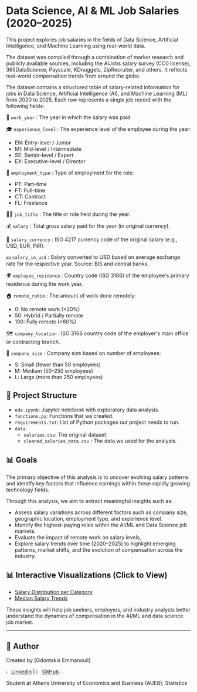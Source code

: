 # Data Science, AI & ML Job Salaries (2020–2025)

This project explores job salaries in the fields of Data Science, Artificial Intelligence, and Machine Learning using real-world data.

The dataset was compiled through a combination of market research and publicly available sources, including the AIJobs salary survey (CC0 license), 365DataScience, Payscale, KDnuggets, ZipRecruiter, and others. It reflects real-world compensation trends from around the globe. 

The dataset contains a structured table of salary-related information for jobs in Data Science, Artificial Intelligence (AI), and Machine Learning (ML) from 2020 to 2025. Each row represents a single job record with the following fields:

📅 `work_year` :
 The year in which the salary was paid.

🎓 `experience_level` :
 The experience level of the employee during the year:
- EN: Entry-level / Junior
- MI: Mid-level / Intermediate
- SE: Senior-level / Expert
- EX: Executive-level / Director

💼 `employment_type` :
 Type of employment for the role:
- PT: Part-time  
- FT: Full-time  
- CT: Contract  
- FL: Freelance  

🧑‍💻 `job_title` :
 The title or role held during the year.

💰 `salary` :
 Total gross salary paid for the year (in original currency).

💱 `salary_currency` :
 ISO 4217 currency code of the original salary (e.g., USD, EUR, INR).

💵 `salary_in_usd` :
 Salary converted to USD based on average exchange rate for the respective year. Source: BIS and central banks.

🌍 `employee_residence` :
 Country code (ISO 3166) of the employee's primary residence during the work year.

🏠 `remote_ratio` :
 The amount of work done remotely:
- 0: No remote work (<20%)
- 50: Hybrid / Partially remote
- 100: Fully remote (>80%)

🗺️ `company_location` :
 ISO 3166 country code of the employer's main office or contracting branch.

🏢 `company_size` :
 Company size based on number of employees:
- S: Small (fewer than 50 employees)
- M: Medium (50–250 employees)
- L: Large (more than 250 employees)

## 📂 Project Structure
- `eda.ipynb`: Jupyter notebook with exploratory data analysis.
- `functions.py`: Functions that we created.
- `requirements.txt`: List of Python packages our project needs to run.
- `data`:
  - `salaries.csv`: The original dataset.
  - `cleaned_salaries_data.csv` : The data we used for the analysis.

## 📊 Goals
The primary objective of this analysis is to uncover evolving salary patterns and identify key factors that influence earnings within these rapidly growing technology fields.

Through this analysis, we aim to extract meaningful insights such as:
- Assess salary variations across different factors such as company size, geographic location, employment type, and experience level.
- Identify the highest-paying roles within the AI/ML and Data Science job markets.
- Evaluate the impact of remote work on salary levels,
- Explore salary trends over time (2020–2025) to highlight emerging patterns, market shifts, and the evolution of compensation across the industry.

## 📊 Interactive Visualizations (Click to View)

* [Salary Distribution per Category](https://gdontakisemmanouil.github.io/Data-Science-AI-ML-Job-Salaries-2020-2025/Data-Science-AI-ML-Job-Salaries-2020-2025/plots/Salary_distribution_per_categorical.html)
* [Median Salary Trends](https://gdontakisemmanouil.github.io/Data-Science-AI-ML-Job-Salaries-2020-2025/Data-Science-AI-ML-Job-Salaries-2020-2025/plots/Median_salary_trends_per_job_title.html)


These insights will help job seekers, employers, and industry analysts better understand the dynamics of compensation in the AI/ML and data science job market.




---
## 🧠 Author
Created by [Gdontakis Emmanouil] 

<img width="10" height="10" alt="image" src="https://github.com/user-attachments/assets/629cee0b-55c0-4c44-8abb-ac62fe5d296e" /> [LinkedIn](https://linkedin.com/in/gdodakis-emmanouil)  | <img width="12" height="12" alt="image" src="https://github.com/user-attachments/assets/02769ee0-863d-4d50-a833-e5c8d3148d53" /> [GitHub](https://github.com/GdontakisEmmanouil)

Student at Athens University of Economics and Business (AUEB), Statistics
